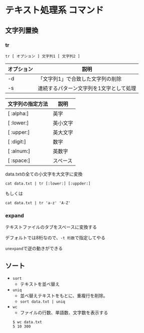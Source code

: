 # テキスト処理系 コマンド

## 文字列置換

### tr

```
tr [ オプション ] 文字列1 [ 文字列2 ]
```

| オプション| 説明|
|-|-|
|-d|「文字列1」で合致した文字列の削除
|-s|連続するパターン文字列を1文字として処理

|文字列の指定方法|説明|
|-|-|
|[ :alpha:]	|英字
|[ :lower:]	|英小文字
|[ :upper:]	|英大文字
|[ :digit:]	|数字
|[ :alnum:]	|英数字
|[ :space:]	|スペース


data.txtの全ての小文字を大文字に変換

```
cat data.txt | tr [:lower:] [:uppder:]
```

もしくは

```
cat data.txt | tr 'a-z' 'A-Z'
```

### expand

テキストファイルのタブをスペースに変換する

デフォルトでは8桁なので、`-t 桁数`で指定してやる

`unexpand`で逆の動きができる

## ソート

- `sort`
  - テキストを並べ替え
- `uniq`
  - 並べ替えテキストをもとに、重複行を削除。
  - `sort data.txt | uniq`
- `wc`
  - ファイルの行数、単語数、文字数を表示する
  ```
  $ wc data.txt
  5 10 300
  ```
